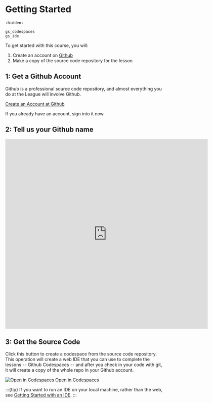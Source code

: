 # Getting Started

```{toctree}
:hidden:

gs_codespaces
gs_ide

```

To get started with this course, you will:

1. Create an account on [Github](https://github.com)
2. Make a copy of the source code repository for the lesson

## 1: Get a Github Account

Github is a professional source code repository, and almost everything you do at the League will involve Github. 

<a href="https://github.com/signup" target="_blank">Create an Account at Github</a>

If you already have an account, sign into it now. 


## 2: Tell us your Github name

<iframe src="https://docs.google.com/forms/d/e/1FAIpQLSfMh476Vw_-zAyG-6lE1M1nu3z754dSe9opAMG5WPnDlelh2g/viewform?embedded=true" width="640" height="600" frameborder="0" marginheight="0" marginwidth="0">Loading…</iframe>


## 3: Get the Source Code

Click this button to create a codespace from the source code repository. This
operation will create a web IDE that you can use to complete the lessons --
Github Codespaces -- and after you check in your code with git, it will create a
copy of the whole repo in your Github account. 

<div class="centered">
<span class="button orange"><a href="https://codespaces.new/league-curriculum/Python-Apprentice" target="_blank" >
<img src="https://images.jointheleague.org/p3logos/github-mark-white.png" alt="Open in Codespaces">
Open in Codespaces</a></span>
</div>

:::{tip}
If you want to run an IDE on your local machine, rather than the web, see [Getting Started with an IDE](./gs_ide.md).
:::
